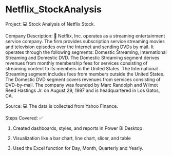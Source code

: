 # Netflix_StockAnalysis
Project: 💻
Stock Analysis of Netflix Stock.

Company Description: 🏢
Netflix, Inc. operates as a streaming entertainment service company. The firm provides subscription service streaming movies and television episodes over the Internet and sending DVDs by mail. It operates through the following segments: Domestic Streaming, International Streaming and Domestic DVD. The Domestic Streaming segment derives revenues from monthly membership fees for services consisting of streaming content to its members in the United States. The International Streaming segment includes fees from members outside the United States. The Domestic DVD segment covers revenues from services consisting of DVD-by-mail. The company was founded by Marc Randolph and Wilmot Reed Hastings Jr. on August 29, 1997 and is headquartered in Los Gatos, CA.

Source: 💻
The data is collected from Yahoo Finance.

Steps Covered: ✅
1. Created dashboards, styles, and reports in Power BI Desktop
   
2. Visualization like a bar chart, line chart, slicer, and table
   
3. Used the Excel function for Day, Month, Quarterly and Yearly.

